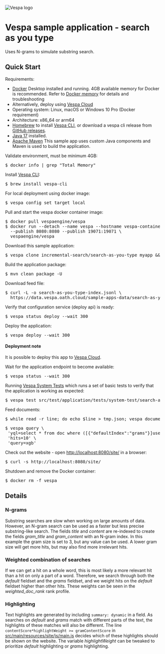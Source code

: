 <!-- Copyright Yahoo. Licensed under the terms of the Apache 2.0 license. See LICENSE in the project root. -->

![Vespa logo](https://vespa.ai/assets/vespa-logo-color.png)

# Vespa sample application - search as you type

Uses N-grams to simulate substring search.


## Quick Start 
Requirements:
* [Docker](https://www.docker.com/) Desktop installed and running. 4GB available memory for Docker is recommended.
  Refer to [Docker memory](https://docs.vespa.ai/en/operations/docker-containers.html#memory)
  for details and troubleshooting
* Alternatively, deploy using [Vespa Cloud](#deployment-note)
* Operating system: Linux, macOS or Windows 10 Pro (Docker requirement)
* Architecture: x86_64 or arm64 
* [Homebrew](https://brew.sh/) to install [Vespa CLI](https://docs.vespa.ai/en/vespa-cli.html), or download
  a vespa cli release from [GitHub releases](https://github.com/vespa-engine/vespa/releases).
* [Java 17](https://openjdk.org/projects/jdk/17/) installed.
* [Apache Maven](https://maven.apache.org/install.html) This sample app uses custom Java components and Maven is used
  to build the application.

Validate environment, must be minimum 4GB:
<pre>
$ docker info | grep "Total Memory"
</pre>

Install [Vespa CLI](https://docs.vespa.ai/en/vespa-cli.html):
<pre>
$ brew install vespa-cli
</pre>

For local deployment using docker image:
<pre data-test="exec">
$ vespa config set target local
</pre>

Pull and start the vespa docker container image:
<pre data-test="exec">
$ docker pull vespaengine/vespa
$ docker run --detach --name vespa --hostname vespa-container \
  --publish 8080:8080 --publish 19071:19071 \
  vespaengine/vespa
</pre>

Download this sample application:
<pre data-test="exec">
$ vespa clone incremental-search/search-as-you-type myapp && cd myapp
</pre>

Build the application package:
<pre data-test="exec" data-test-expect="BUILD SUCCESS" data-test-timeout="300">
$ mvn clean package -U
</pre>

Download feed file:
<pre data-test="exec">
$ curl -L -o search-as-you-type-index.jsonl \
  https://data.vespa.oath.cloud/sample-apps-data/search-as-you-type-index.jsonl 
</pre>

Verify that configuration service (deploy api) is ready:
<pre data-test="exec">
$ vespa status deploy --wait 300
</pre>

Deploy the application:
<pre data-test="exec" data-test-assert-contains="Success">
$ vespa deploy --wait 300
</pre>

#### Deployment note
It is possible to deploy this app to
[Vespa Cloud](https://cloud.vespa.ai/en/getting-started-java#deploy-sample-applications-java).

Wait for the application endpoint to become available:
<pre data-test="exec">
$ vespa status --wait 300
</pre>

Running [Vespa System Tests](https://docs.vespa.ai/en/reference/testing.html)
which runs a set of basic tests to verify that the application is working as expected:
<pre data-test="exec" data-test-assert-contains="Success">
$ vespa test src/test/application/tests/system-test/search-as-you-type-test.json
</pre>

Feed documents:
<pre data-test="exec">
$ while read -r line; do echo $line > tmp.json; vespa document tmp.json; done < search-as-you-type-index.jsonl
</pre>
<!-- ToDo: rewrite to using vespa feed -->

<pre data-test="exec" data-test-assert-contains="Ranking with XGBoost Models">
$ vespa query \
 'yql=select * from doc where ([{"defaultIndex":"grams"}]userInput(@query))'\
 'hits=10' \
 'query=xgb'
</pre>

Check out the website - open <http://localhost:8080/site/> in a browser:
<pre data-test="exec" data-test-assert-contains="search as you type">
$ curl -s http://localhost:8080/site/
</pre>

Shutdown and remove the Docker container:
<pre data-test="after">
$ docker rm -f vespa
</pre>



## Details

### N-grams

Substring searches are slow when working on large amounts of data.
However, an N-gram search can be used as a faster but less precise substring-like search.
The fields _title_ and _content_ are re-indexed to create the fields
_gram\_title_ and _gram\_content_ with an N-gram index.
In this example the gram size is set to 3, but any value can be used.
A lower gram size will get more hits, but may also find more irrelevant hits.

### Weighted combination of searches

If we can get a hit on a whole word, this is most likely a more relevant hit than a hit on only a part of a word.
Therefore, we search through both the _default_ fieldset and the _grams_ fieldset,
and we weight hits on the _default_ fieldset higher than other hits.
These weights can be seen in the _weighted\_doc\_rank_ rank profile.

### Highlighting

Text highlights are generated by including `summary: dynamic` in a field.
As searches on _default_ and _grams_ match with different parts of the text,
the highlights of these matches will also be different.
The line `contentScore*highlightWeight >= gramContentScore` in
[src/main/resources/site/js/main.js](src/main/resources/site/js/main.js)
decides which of these highlights should be shown on the website.
The variable _highlightWeight_ can be tweaked to prioritize _default_ highlighting or _grams_ highlighting.
